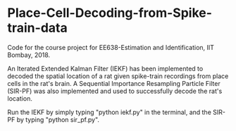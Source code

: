 # Place-Cell-Decoding-from-Spike-train-data

Code for the course project for EE638-Estimation and Identification, IIT Bombay, 2018.

An Iterated Extended Kalman Filter (IEKF) has been implemented to decoded the spatial location of a rat given spike-train recordings from place cells in the rat's brain. A Sequential Importance Resampling Particle Filter (SIR-PF) was also implemented and used to successfully decode the rat's location.

Run the IEKF by simply typing "python iekf.py" in the terminal, and the SIR-PF by typing "python sir_pf.py".
